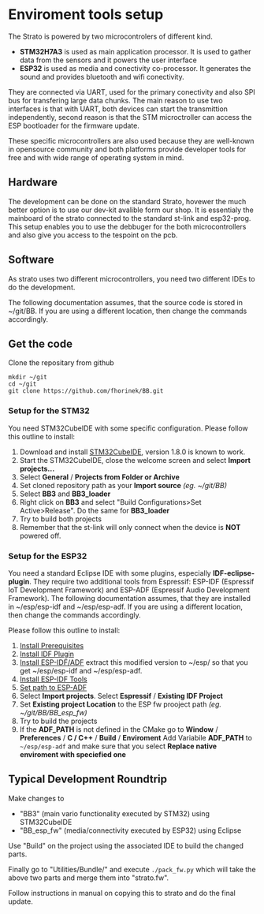 # Enviroment tools setup

The Strato is powered by two microcontrolers of different kind.

 - **STM32H7A3** is used as main application processor. It is used to gather data from the 
 sensors and it powers the user interface
 - **ESP32** is used as media and conectivity co-processor. It generates the sound and provides
 bluetooth and wifi conectivity.
 
They are connected via UART, used for the primary conectivity and also SPI bus for transfering 
large data chunks. The main reason to use two interfaces is that with UART, both devices can start 
the transmittion independently, second reason is that the STM microctroller can access the ESP 
bootloader for the firmware update.

These specific microcontrollers are also used because they are well-known in opensource community 
and both platforms provide developer tools for free and with wide range of operating system in mind.

## Hardware

The development can be done on the standard Strato, hovewer the much better option is to use our
dev-kit avalible form our shop. It is essentialy the mainboard of the strato connected to the 
standard st-link and esp32-prog. This setup enables you to use the debbuger for the both 
microcontrollers and also give you access to the tespoint on the pcb.

## Software

As strato uses two different microcontrollers, you need two different
IDEs to do the development.

The following documentation assumes, that the source code is stored in
~/git/BB. If you are using a different location, then change the
commands accordingly.

## Get the code

Clone the repositary from github 

    mkdir ~/git
    cd ~/git
    git clone https://github.com/fhorinek/BB.git 

### Setup for the STM32

You need STM32CubeIDE with some specific configuration. Please follow
this outline to install:

 1. Download and install [STM32CubeIDE](https://www.st.com/en/development-tools/stm32cubeide.html#get-software), version 1.8.0 is known to work.
 2. Start the STM32CubeIDE, close the welcome screen and select **Import projects...**
 3. Select **General** / **Projects from Folder or Archive**
 4. Set cloned repository path as your **Import source** *(eg. ~/git/BB)*
 5. Select **BB3** and **BB3_loader**
 6. Right click on **BB3** and select "Build Configurations>Set Active>Release". Do the same for **BB3_loader**
 7. Try to build both projects
 8. Remember that the st-link will only connect when the device is **NOT** powered off.
 
### Setup for the ESP32

You need a standard Eclipse IDE with some plugins, especially
**IDF-eclipse-plugin**. They require two additional tools from
Espressif: ESP-IDF (Espressif IoT Development Framework) and ESP-ADF
(Espressif Audio Development Framework). The following documentation
assumes, that they are installed in ~/esp/esp-idf and
~/esp/esp-adf. If you are using a different location, then change the
commands accordingly.

Please follow this outline to install:

 1. [Install Prerequisites](https://github.com/espressif/idf-eclipse-plugin/blob/master/README.md#Prerequisites)
 2. [Install IDF Plugin](https://github.com/espressif/idf-eclipse-plugin/blob/master/README.md#installing-idf-plugin-using-update-site-url)
 3. [Install ESP-IDF/ADF](https://strato.skybean.eu/dev/esp.zip) extract this modified version to ~/esp/ so that you get ~/esp/esp-idf and ~/esp/esp-adf.
 4. [Install ESP-IDF Tools](https://github.com/espressif/idf-eclipse-plugin/blob/master/README.md#installing-esp-idf-tools)
 5. [Set path to ESP-ADF](https://docs.espressif.com/projects/esp-adf/en/latest/get-started/index.html#step-3-set-up-path-to-esp-adf)
 6. Select **Import projects**. Select **Espressif** / **Existing IDF Project**
 7. Set **Existing project Location** to the ESP fw prooject path *(eg. ~/git/BB/BB_esp_fw)*
 8. Try to build the projects
 9. If the **ADF_PATH** is not defined in the CMake go to 
     **Window** / **Preferences** / **C / C++** / **Build** / **Enviroment**
     Add Variabile **ADF_PATH** to `~/esp/esp-adf` and make sure that you select 
     **Replace native enviroment with speciefied one**
 
## Typical Development Roundtrip

Make changes to

  - "BB3" (main vario functionality executed by STM32) using STM32CubeIDE
  - "BB_esp_fw" (media/connectivity executed by ESP32) using Eclipse

Use "Build" on the project using the associated IDE to build the
changed parts.

Finally go to "Utilities/Bundle/" and execute `./pack_fw.py` which
will take the above two parts and merge them into "strato.fw".

Follow instructions in manual on copying this to strato and do the
final update.
